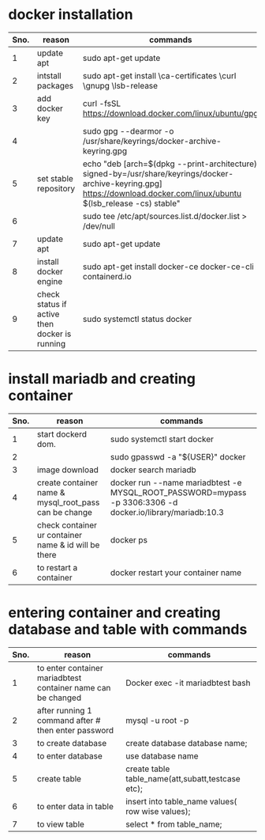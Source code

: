 # docker installation
|Sno.| reason|commands |
|--|--|--|
|1| update apt|sudo apt-get update|
|2|intstall packages|sudo apt-get install \ca-certificates \curl \gnupg \lsb-release|
|3|add docker key|curl -fsSL https://download.docker.com/linux/ubuntu/gpg | 
|4||sudo gpg --dearmor -o /usr/share/keyrings/docker-archive-keyring.gpg|
|5|set stable repository| echo \"deb [arch=$(dpkg --print-architecture) signed-by=/usr/share/keyrings/docker-archive-keyring.gpg] https://download.docker.com/linux/ubuntu \$(lsb_release -cs) stable" |
|6||sudo tee /etc/apt/sources.list.d/docker.list > /dev/null|
|7| update apt|sudo apt-get update|
|8|install docker engine|sudo apt-get install docker-ce docker-ce-cli containerd.io|
|9|check status if active then docker is running|sudo systemctl status docker|
# install mariadb and creating container
|Sno.| reason|commands |
|--|-|-|
|1| start dockerd dom. |sudo systemctl start docker|
|2|| sudo gpasswd -a "${USER}" docker|
|3|image download| docker search mariadb|
|4|create container name & mysql_root_pass can be change|docker run --name mariadbtest -e MYSQL_ROOT_PASSWORD=mypass -p 3306:3306 -d docker.io/library/mariadb:10.3|
|5|check container ur container name & id will be there |docker ps|
|6|to restart a container|docker restart your container name|
# entering container and creating database and table with  commands
|Sno.| reason|commands |
|--|-|-|
|1|to enter container mariadbtest container name can be changed|Docker exec -it mariadbtest bash|
|2|after running 1 command after # then enter password|mysql -u root -p|
|3|to create database|create database database name;|
|4|to enter database|use database name|
|5|create  table|create table table_name(att,subatt,testcase etc);
|6|to enter data in table|insert into table_name values( row wise values);
|7|to view table|select * from table_name;|


